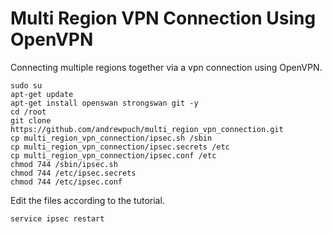 # Multi Region VPN Connection Using OpenVPN
Connecting multiple regions together via a vpn connection using OpenVPN.

```
sudo su
apt-get update
apt-get install openswan strongswan git -y
cd /root
git clone https://github.com/andrewpuch/multi_region_vpn_connection.git
cp multi_region_vpn_connection/ipsec.sh /sbin
cp multi_region_vpn_connection/ipsec.secrets /etc
cp multi_region_vpn_connection/ipsec.conf /etc
chmod 744 /sbin/ipsec.sh
chmod 744 /etc/ipsec.secrets
chmod 744 /etc/ipsec.conf
```

Edit the files according to the tutorial.

```
service ipsec restart
```
